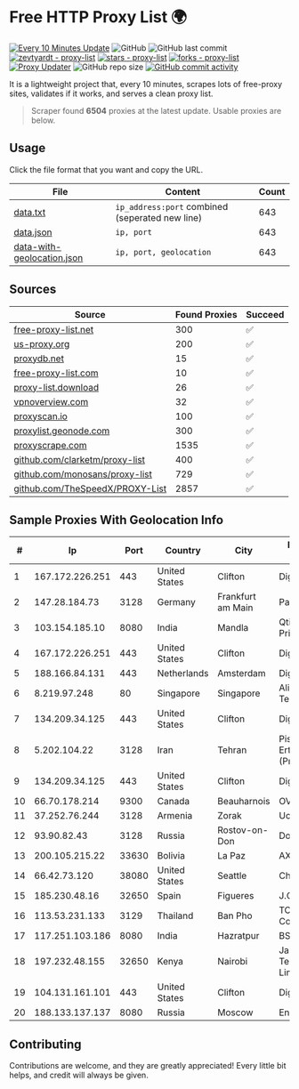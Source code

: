 
# Free HTTP Proxy List 🌍

[![Every 10 Minutes Update](https://github.com/mertguvencli/http-proxy-list/actions/workflows/main.yml/badge.svg?branch=main)](https://github.com/mertguvencli/http-proxy-list/actions/workflows/main.yml)
![GitHub](https://img.shields.io/github/license/mertguvencli/http-proxy-list)
![GitHub last commit](https://img.shields.io/github/last-commit/mertguvencli/http-proxy-list)
[![zevtyardt - proxy-list](https://img.shields.io/static/v1?label=zevtyardt&message=proxy-list&color=blue&logo=github)](https://github.com/zevtyardt/proxy-list "Go to GitHub repo")
[![stars - proxy-list](https://img.shields.io/github/stars/zevtyardt/proxy-list?style=social)](https://github.com/zevtyardt/proxy-list)
[![forks - proxy-list](https://img.shields.io/github/forks/zevtyardt/proxy-list?style=social)](https://github.com/zevtyardt/proxy-list)
[![Proxy Updater](https://github.com/zevtyardt/proxy-list/workflows/Proxy%20Updater/badge.svg)](https://github.com/zevtyardt/proxy-list/actions?query=workflow:"Proxy+Updater")
![GitHub repo size](https://img.shields.io/github/repo-size/zevtyardt/proxy-list)
[![GitHub commit activity](https://img.shields.io/github/commit-activity/m/zevtyardt/proxy-list?logo=commits)](https://github.com/zevtyardt/proxy-list/commits/main)

It is a lightweight project that, every 10 minutes, scrapes lots of free-proxy sites, validates if it works, and serves a clean proxy list.

> Scraper found **6504** proxies at the latest update. Usable proxies are below.

## Usage

Click the file format that you want and copy the URL.

|File|Content|Count|
|----|-------|-----|
|[data.txt](https://raw.githubusercontent.com/mertguvencli/http-proxy-list/main/proxy-list/data.txt)|`ip_address:port` combined (seperated new line)|643|
|[data.json](https://raw.githubusercontent.com/mertguvencli/http-proxy-list/main/proxy-list/data.json)|`ip, port`|643|
|[data-with-geolocation.json](https://raw.githubusercontent.com/mertguvencli/http-proxy-list/main/proxy-list/data-with-geolocation.json)|`ip, port, geolocation`|643|

## Sources

|Source|Found Proxies|Succeed|
|------|-------------|-------|
|[free-proxy-list.net](https://free-proxy-list.net)|300|✅|
|[us-proxy.org](https://www.us-proxy.org)|200|✅|
|[proxydb.net](http://proxydb.net)|15|✅|
|[free-proxy-list.com](https://free-proxy-list.com/?page=&port=&type%5B%5D=http&type%5B%5D=https&up_time=0&search=Search)|10|✅|
|[proxy-list.download](https://www.proxy-list.download/HTTP)|26|✅|
|[vpnoverview.com](https://vpnoverview.com/privacy/anonymous-browsing/free-proxy-servers)|32|✅|
|[proxyscan.io](https://www.proxyscan.io)|100|✅|
|[proxylist.geonode.com](https://proxylist.geonode.com/api/proxy-list?limit=300&page=1&sort_by=lastChecked&sort_type=desc&protocols=http,https)|300|✅|
|[proxyscrape.com](https://api.proxyscrape.com/v2/?request=displayproxies&protocol=http&timeout=10000&country=all&ssl=all&anonymity=all)|1535|✅|
|[github.com/clarketm/proxy-list](https://raw.githubusercontent.com/clarketm/proxy-list/master/proxy-list-raw.txt)|400|✅|
|[github.com/monosans/proxy-list](https://raw.githubusercontent.com/monosans/proxy-list/main/proxies/http.txt)|729|✅|
|[github.com/TheSpeedX/PROXY-List](https://raw.githubusercontent.com/TheSpeedX/PROXY-List/master/http.txt)|2857|✅|


## Sample Proxies With Geolocation Info

|#|Ip|Port|Country|City|Internet Service Provider|
|-|--|----|-------|----|-------------------------|
|1|167.172.226.251|443|United States|Clifton|DigitalOcean, LLC|
|2|147.28.184.73|3128|Germany|Frankfurt am Main|Packet Host, Inc.|
|3|103.154.185.10|8080|India|Mandla|Qtime Businesses Private Limited|
|4|167.172.226.251|443|United States|Clifton|DigitalOcean, LLC|
|5|188.166.84.131|443|Netherlands|Amsterdam|DigitalOcean, LLC|
|6|8.219.97.248|80|Singapore|Singapore|Alibaba (US) Technology Co., Ltd.|
|7|134.209.34.125|443|United States|Clifton|DigitalOcean, LLC|
|8|5.202.104.22|3128|Iran|Tehran|Pishgaman Toseeh Ertebatat Company (Private Joint Stock)|
|9|134.209.34.125|443|United States|Clifton|DigitalOcean, LLC|
|10|66.70.178.214|9300|Canada|Beauharnois|OVH SAS|
|11|37.252.76.244|3128|Armenia|Zorak|Ucom Cjsc|
|12|93.90.82.43|3128|Russia|Rostov-on-Don|Dontechsvyaz LLC|
|13|200.105.215.22|33630|Bolivia|La Paz|AXS Bolivia S. A.|
|14|66.42.73.120|38080|United States|Seattle|Choopa|
|15|185.230.48.16|32650|Spain|Figueres|J.C. TECNICS|
|16|113.53.231.133|3129|Thailand|Ban Pho|TOT Public Company Limited|
|17|117.251.103.186|8080|India|Hazratpur|BSNL Internet|
|18|197.232.48.155|32650|Kenya|Nairobi|Jamii Telecommunications Limited|
|19|104.131.161.101|443|United States|Clifton|DigitalOcean, LLC|
|20|188.133.137.137|8080|Russia|Moscow|Enforta-SPB|



## Contributing

Contributions are welcome, and they are greatly appreciated! Every
little bit helps, and credit will always be given.

